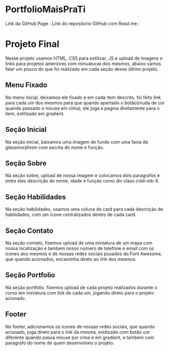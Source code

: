 # PortfolioMaisPraTi

Link da GitHub Page :
Link do repositorio GitHub com Read.me :

# Projeto Final
Nesse projeto usamos HTML, CSS para estilizar, JS e upload de imagens e links para projetos anteriores com minuaturas dos mesmos, abaixo vamos falar um pouco do que foi realizado em cada seção desse último projeto.
## Menu Fixado
No menu inicial, deixamos ele fixado e em cada item descrito, foi feito link para cada um dos mesmos para que quando apertado o botão(muda de cor quando passado o mouse em cima), ele joga a pagina diretamente para o item, estilizado em gradient.
## Seção Inicial
Na seção inicial, baixamos uma imagem de fundo com uma faixa de glassmorphism com escrita do nome e função.
## Seção Sobre
Na seção sobre, upload de nossa imagem e colocamos dois paragrafos e entre eles descrição do nome, idade e função como div class cold-mb-6.
## Seção Habilidades
Na seção habilidades, usamos uma coluna de card para cada descrição de habilidades, com um ícone centralizados dentro de cada card.
## Seção Contato
Na seção contato, fizemos upload de uma miniatura de um mapa com nossa localização e tambem nosso número de telefone e email com os ícones dos mesmos e de nossas redes sociais puxados do Font Awesome, que quando acionados, encaminha direto ao link dos mesmos.
## Seção Portfolio
Na seção portfolio, fizemos upload de cada projeto realizados durante o curso em miniatura com link de cada um, jogando direto para o projeto acionado.
## Footer
No footer, adicionamos os ícones de nossas redes sociais, que quando acionado, joga direto para o link da mesma, estilizado com botão cor diferente quando passa mouse por cima e em gradient, e também com paragrafo do nome de quem desenvolveu o projeto.

